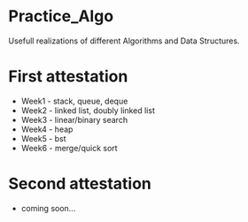 # Practice_Algo
Usefull realizations of different Algorithms and Data Structures.
# First attestation
 - Week1 - stack, queue, deque
 - Week2 - linked list, doubly linked list
 - Week3 - linear/binary search
 - Week4 - heap
 - Week5 - bst
 - Week6 - merge/quick sort
 # Second attestation
  - coming soon...
